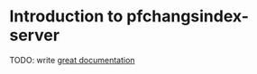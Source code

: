 # Introduction to pfchangsindex-server

TODO: write [great documentation](http://jacobian.org/writing/what-to-write/)
